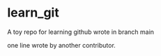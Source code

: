 # learn_git
A toy repo for learning github
wrote in branch main

one line wrote by another contributor.
